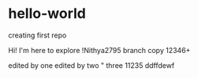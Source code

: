 # hello-world
creating first repo

Hi! I'm here to explore !Nithya2795 branch copy
12346+

edited by one
edited by two 
" three
11235
ddffdewf